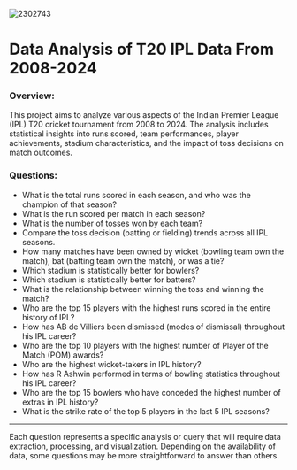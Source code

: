![2302743](https://github.com/user-attachments/assets/a29555f6-9906-462d-bbab-12c9bac51869)
# Data Analysis of T20 IPL Data From 2008-2024
### Overview:
This project aims to analyze various aspects of the Indian Premier League (IPL) T20 cricket tournament from 2008 to 2024. The analysis includes statistical insights into runs scored, team performances, player achievements, stadium characteristics, and the impact of toss decisions on match outcomes.

### Questions:

* What is the total runs scored in each season, and who was the champion of that season?
* What is the run scored per match in each season?
* What is the number of tosses won by each team?
* Compare the toss decision (batting or fielding) trends across all IPL seasons.
* How many matches have been owned by wicket (bowling team own the match), bat (batting team own the match), or was a tie?
* Which stadium is statistically better for bowlers?
* Which stadium is statistically better for batters?
* What is the relationship between winning the toss and winning the match?
* Who are the top 15 players with the highest runs scored in the entire history of IPL?
* How has AB de Villiers been dismissed (modes of dismissal) throughout his IPL career?
* Who are the top 10 players with the highest number of Player of the Match (POM) awards?
* Who are the highest wicket-takers in IPL history?
* How has R Ashwin performed in terms of bowling statistics throughout his IPL career?
* Who are the top 15 bowlers who have conceded the highest number of extras in IPL history?
* What is the strike rate of the top 5 players in the last 5 IPL seasons?

---

Each question represents a specific analysis or query that will require data extraction, processing, and visualization. Depending on the availability of data, some questions may be more straightforward to answer than others.

